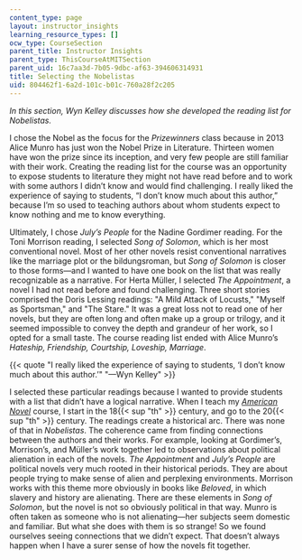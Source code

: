 ```yaml
---
content_type: page
layout: instructor_insights
learning_resource_types: []
ocw_type: CourseSection
parent_title: Instructor Insights
parent_type: ThisCourseAtMITSection
parent_uid: 16c7aa3d-7b05-9dbc-af63-394606314931
title: Selecting the Nobelistas
uid: 804462f1-6a2d-101c-b01c-760a28f2c205
---
```


_In this section, Wyn Kelley discusses how she developed the reading list for Nobelistas._

I chose the Nobel as the focus for the _Prizewinners_ class because in 2013 Alice Munro has just won the Nobel Prize in Literature. Thirteen women have won the prize since its inception, and very few people are still familiar with their work. Creating the reading list for the course was an opportunity to expose students to literature they might not have read before and to work with some authors I didn’t know and would find challenging. I really liked the experience of saying to students, “I don’t know much about this author,” because I’m so used to teaching authors about whom students expect to know nothing and me to know everything.

Ultimately, I chose _July’s People_ for the Nadine Gordimer reading. For the Toni Morrison reading, I selected _Song of Solomon_, which is her most conventional novel. Most of her other novels resist conventional narratives like the marriage plot or the bildungsroman, but _Song of Solomon_ is closer to those forms—and I wanted to have one book on the list that was really recognizable as a narrative. For Herta Müller, I selected _The Appointment_, a novel I had not read before and found challenging. Three short stories comprised the Doris Lessing readings: "A Mild Attack of Locusts," "Myself as Sportsman," and "The Stare." It was a great loss not to read one of her novels, but they are often long and often make up a group or trilogy, and it seemed impossible to convey the depth and grandeur of her work, so I opted for a small taste. The course reading list ended with Alice Munro’s _Hateship, Friendship, Courtship, Loveship, Marriage_.

{{< quote "I really liked the experience of saying to students, ‘I don’t know much about this author.’" "—Wyn Kelley" >}}

I selected these particular readings because I wanted to provide students with a list that didn’t have a logical narrative. When I teach my [_American Novel_](/courses/21l-501-the-american-novel-stranger-and-stranger-spring-2013/) course, I start in the 18{{< sup "th" >}} century, and go to the 20{{< sup "th" >}} century. The readings create a historical arc. There was none of that in _Nobelistas_. The coherence came from finding connections between the authors and their works. For example, looking at Gordimer’s, Morrison’s, and Müller’s work together led to observations about political alienation in each of the novels. _The Appointment_ and _July’s People_ are political novels very much rooted in their historical periods. They are about people trying to make sense of alien and perplexing environments. Morrison works with this theme more obviously in books like _Beloved_, in which slavery and history are alienating. There are these elements in _Song of Solomon_, but the novel is not so obviously political in that way. Munro is often taken as someone who is not alienating—her subjects seem domestic and familiar. But what she does with them is so strange! So we found ourselves seeing connections that we didn’t expect. That doesn’t always happen when I have a surer sense of how the novels fit together.